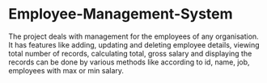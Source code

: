# Employee-Management-System
The project deals with management for the employees of any organisation. It has features like adding, updating and deleting employee details, viewing total number of records, calculating total, gross salary and displaying the records can be done by various methods like according to id, name, job, employees with max or min salary.
